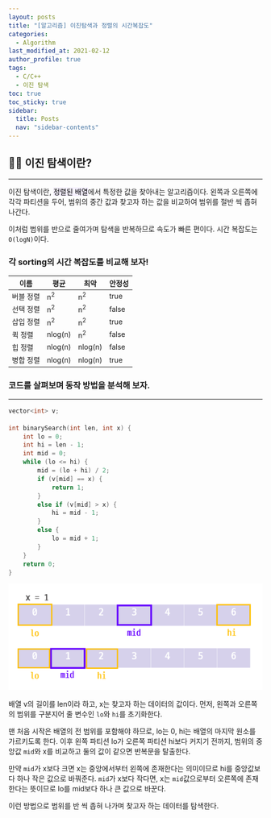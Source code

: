 ```yaml
---
layout: posts
title: "[알고리즘] 이진탐색과 정렬의 시간복잡도"
categories:
  - Algorithm
last_modified_at: 2021-02-12
author_profile: true
tags:
  - C/C++
  - 이진 탐색
toc: true
toc_sticky: true
sidebar:
  title: Posts
  nav: "sidebar-contents"
---
```


## ‍👩‍💻 이진 탐색이란?

-----

이진 탐색이란, <mark style='background-color: #f5f0ff'>정렬된 배열</mark>에서 특정한 값을 찾아내는 알고리즘이다. 왼쪽과 오른쪽에 각각 파티션을 두어, 범위의 중간 값과 찾고자 하는 값을 비교하여 범위를 절반 씩 좁혀나간다.

이처럼 범위를 반으로 줄여가며 탐색을 반복하므로 속도가 빠른 편이다. 시간 복잡도는 ```O(logN)```이다.

### 각 sorting의 시간 복잡도를 비교해 보자!

|이름|평균|최악|안정성|
|--------|-----|-----|-----|
|버블 정렬|n<sup>2</sup>|n<sup>2</sup>|true|
|선택 정렬|n<sup>2</sup>|n<sup>2</sup>|false|
|삽입 정렬|n<sup>2</sup>|n<sup>2</sup>|true|
|퀵 정렬|nlog(n)|n<sup>2</sup>|false|
|힙 정렬|nlog(n)|nlog(n)|false|
|병합 정렬|nlog(n)|nlog(n)|true|

### 코드를 살펴보며 동작 방법을 분석해 보자.

-----

```c++
vector<int> v;

int binarySearch(int len, int x) {
	int lo = 0;
	int hi = len - 1;
	int mid = 0;
	while (lo <= hi) {
		mid = (lo + hi) / 2;
		if (v[mid] == x) {
			return 1;
		}
		else if (v[mid] > x) {
			hi = mid - 1;
		}
		else {
			lo = mid + 1;
		}
	}
	return 0;
}
```

![이진 탐색](/assets/image/bs.png)

배열 v의 길이를 len이라 하고, x는 찾고자 하는 데이터의 값이다. 먼저, 왼쪽과 오른쪽의 범위를 구분지어 줄 변수인 ```lo```와 ```hi```를 초기화한다.

맨 처음 시작은 배열의 전 범위를 포함해야 하므로, lo는 0, hi는 배열의 마지막 원소를 가르키도록 한다.
이후 왼쪽 파티션 lo가 오른쪽 파티션 hi보다 커지기 전까지, 범위의 중앙값 ```mid```와 x를 비교하고 둘의 값이 같으면 반복문을 탈출한다.

만약 ```mid```가 x보다 크면 x는 중앙에서부터 왼쪽에 존재한다는 의미이므로 hi를 중앙값보다 하나 작은 값으로 바꿔준다. ```mid```가 x보다 작다면, x는 ```mid```값으로부터 오른쪽에 존재한다는 뜻이므로 lo를 mid보다 하나 큰 값으로 바꾼다.

이런 방법으로 범위를 반 씩 좁혀 나가며 찾고자 하는 데이터를 탐색한다.
